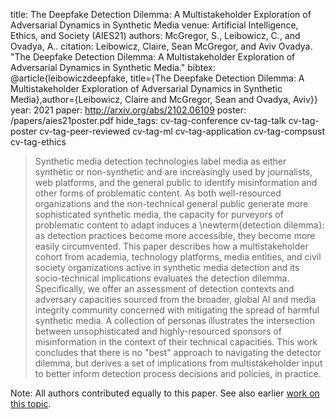title: The Deepfake Detection Dilemma: A Multistakeholder Exploration of Adversarial Dynamics in Synthetic Media
venue: Artificial Intelligence, Ethics, and Society (AIES21)
authors: McGregor, S., Leibowicz, C., and Ovadya, A..
citation: Leibowicz, Claire, Sean McGregor, and Aviv Ovadya. "The Deepfake Detection Dilemma: A Multistakeholder Exploration of Adversarial Dynamics in Synthetic Media."
bibtex: @article{leibowiczdeepfake, title={The Deepfake Detection Dilemma: A Multistakeholder Exploration of Adversarial Dynamics in Synthetic Media},author={Leibowicz, Claire and McGregor, Sean and Ovadya, Aviv}}
year: 2021
paper: http://arxiv.org/abs/2102.06109
poster: /papers/aies21poster.pdf
hide_tags: cv-tag-conference cv-tag-talk cv-tag-poster cv-tag-peer-reviewed cv-tag-ml cv-tag-application cv-tag-compsust cv-tag-ethics

> Synthetic media detection technologies label media as either synthetic or non-synthetic and are increasingly used by journalists, web platforms, and the general public to identify misinformation and other forms of problematic content. As both well-resourced organizations and the non-technical general public generate more sophisticated synthetic media, the capacity for purveyors of problematic content to adapt induces a \newterm{detection dilemma}: as detection practices become more accessible, they become more easily circumvented. This paper describes how a multistakeholder cohort from academia, technology platforms, media entities, and civil society organizations active in synthetic media detection and its socio-technical implications evaluates the detection dilemma. Specifically, we offer an assessment of detection contexts and adversary capacities sourced from the broader, global AI and media integrity community concerned with mitigating the spread of harmful synthetic media. A collection of personas illustrates the intersection between unsophisticated and highly-resourced sponsors of misinformation in the context of their technical capacities. This work concludes that there is no "best" approach to navigating the detector dilemma, but derives a set of implications from multistakeholder input to better inform detection process decisions and policies, in practice.

Note: All authors contributed equally to this paper. See also earlier [work on this topic](/DeepfakeDetectionGame.html).
